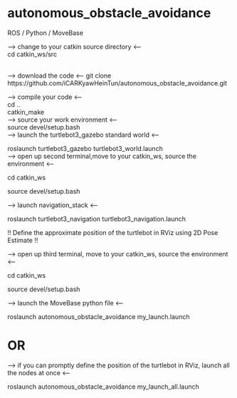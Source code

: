 # autonomous_obstacle_avoidance
ROS / Python / MoveBase 

--> change to your catkin source directory <--  
cd catkin_ws/src  

<br/>
--> download the code <--  
git clone https://github.com/iCARKyawHeinTun/autonomous_obstacle_avoidance.git
<br/>

--> compile your code <--  
cd ..  
catkin_make
<br/>
--> source your work environment <--  
source devel/setup.bash
<br/>
--> launch the turtlebot3_gazebo standard world <--

roslaunch turtlebot3_gazebo turtlebot3_world.launch
<br/>
--> open up second terminal,move to your catkin_ws, source the environment <--

cd catkin_ws

source devel/setup.bash
<br/>

--> launch navigation_stack <--

roslaunch turtlebot3_navigation turtlebot3_navigation.launch

!! Define the approximate position of the turtlebot in RViz using 2D Pose Estimate !!
<br/>

--> open up third terminal, move to your catkin_ws, source the environment <--

cd catkin_ws

source devel/setup.bash
<br/>

--> launch the MoveBase python file <--

roslaunch autonomous_obstacle_avoidance my_launch.launch
<br/>

# OR
--> if you can promptly define the position of the turtlebot in RViz, launch all the nodes at once <--

roslaunch autonomous_obstacle_avoidance my_launch_all.launch
